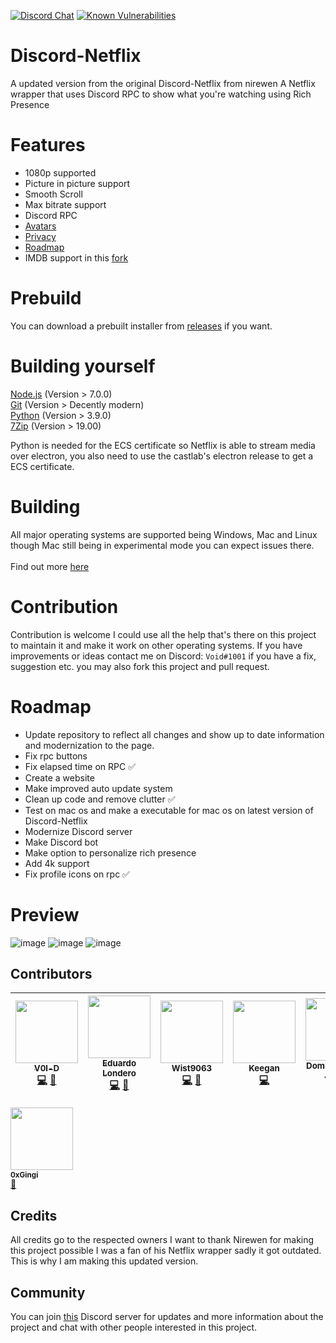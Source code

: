 [![Discord Chat](https://img.shields.io/discord/868546947953356860)](https://discord.gg/kbf8EjpxbU)
[![Known Vulnerabilities](https://snyk.io/test/github/Terroriser1/Discord-Netflix/badge.svg)](https://snyk.io/test/github/Terroriser1/Discord-Netflix)
# Discord-Netflix
A updated version from the original Discord-Netflix from nirewen
A Netflix wrapper that uses Discord RPC to show what you're watching using Rich Presence
# Features
- 1080p supported
- Picture in picture support
- Smooth Scroll
- Max bitrate support
- Discord RPC
- [Avatars](https://github.com/Terroriser1/Discord-Netflix/wiki/Avatars)
- [Privacy](https://github.com/Terroriser1/Discord-Netflix/wiki/Privacy)
- [Roadmap](https://github.com/Terroriser1/Discord-Netflix/wiki/Roadmap)
- IMDB support in this [fork](https://github.com/0xGingi/Discord-Netflix/tree/IMDB-Cover)
# Prebuild
You can download a prebuilt installer from [releases](https://github.com/Terroriser1/Discord-Netflix/releases) if you want.
# Building yourself
[Node.js](https://nodejs.org/en/) (Version > 7.0.0)<br>
[Git](https://git-scm.com/) (Version > Decently modern)<br>
[Python](https://www.python.org/downloads/) (Version > 3.9.0)<br>
[7Zip](https://www.7-zip.org/) (Version > 19.00)<br>

Python is needed for the ECS certificate so Netflix is able to stream media over electron, you also need to use the castlab's electron release to get a ECS certificate.
# Building
All major operating systems are supported being Windows, Mac and Linux though Mac still being in experimental mode you can expect issues there.<br>
<br>
Find out more [here](https://github.com/Terroriser1/Discord-Netflix/wiki)
<br>
# Contribution
Contribution is welcome I could use all the help that's there on this project to maintain it and make it work on other operating systems. If you have improvements or ideas contact me on Discord: `Void#1001` if you have a fix, suggestion etc. you may also fork this project and pull request.
# Roadmap
- Update repository to reflect all changes and show up to date information and modernization to the page.
- Fix rpc buttons
- Fix elapsed time on RPC :white_check_mark: 
- Create a website
- Make improved auto update system
- Clean up code and remove clutter :white_check_mark: 
- Test on mac os and make a executable for mac os on latest version of Discord-Netflix
- Modernize Discord server
- Make Discord bot
- Make option to personalize rich presence
- Add 4k support
- Fix profile icons on rpc :white_check_mark: 
# Preview
![image](https://github.com/user-attachments/assets/f26c88b4-d5a0-479b-b515-62b135a77f20)
![image](https://github.com/user-attachments/assets/d6f6cf96-70b7-4281-a2d9-5a14631b55ca)
![image](https://github.com/user-attachments/assets/14747a3b-5409-4c7e-9009-2c499ed1080b)
## Contributors
<!-- ALL-CONTRIBUTORS-LIST:START - Do not remove or modify this section -->
<!-- prettier-ignore -->
 [<img src="https://avatars.githubusercontent.com/u/35117713?v=4" width="100px;"/><br /><sub><b>V0l-D</b></sub>](https://github.com/V0l-D "Void#1001")<br />[💻](https://github.com/V0l-D/discord-netflix/commits?author=V0l-D "Code") [🎨](#design-V0l-D "Design")| [<img src="https://avatars1.githubusercontent.com/u/8761479?v=4" width="100px;"/><br /><sub><b>Eduardo Londero</b></sub>](https://github.com/nirewen "Nirewen#9011")<br />[💻](https://github.com/nirewen/discord-netflix/commits?author=nirewen "Code") [🎨](#design-nirewen "Design") | [<img src="https://avatars0.githubusercontent.com/u/22089269?v=4" width="100px;"/><br /><sub><b>Wist9063</b></sub>](https://hexaplexsoftware.ga/ "Wistful__#9063")<br />[💻](https://github.com/nirewen/discord-netflix/commits?author=Wist9063 "Code") [🎨](#design-Wist9063 "Design") | [<img src="https://avatars1.githubusercontent.com/u/27071605?v=4" width="100px;"/><br /><sub><b>Keegan</b></sub>](https://keyygan.me "Keyygan#0001")<br />[💻](https://github.com/nirewen/discord-netflix/commits?author=Keyygan "Code") | [<img src="https://avatars2.githubusercontent.com/u/13137236?v=4" width="100px;"/><br /><sub><b>Dominic Fitch-Jones</b></sub>](https://github.com/dmfj "Dmfj#0001")<br />[💡](# "Support") | [<img src="https://avatars0.githubusercontent.com/u/3434404?v=4" width="100px;"/><br /><sub><b>NovusTheory</b></sub>](https://modulobot.xyz "NovusTheory#2244")<br />[💻](https://github.com/nirewen/discord-netflix/commits?author=NovusTheory "Code") | [<img src="https://user-images.githubusercontent.com/35117713/127240008-c7bd7448-87e6-426d-a6f5-7bd64a0b7033.jpg" width="100px"><br /><sub><b>Maik</b></sub>](# "Maik#8097")<br />[📹](https://www.youtube.com/watch?v=8AYBykvOKzo "Video")[✅](# "Tutorial") | [<img src="https://avatars.githubusercontent.com/u/79590499?v=4" width="100px;"/><br /><sub><b>Monochromish</b></sub>](https://github.com/Monochromish)<br />[💻](https://github.com/V0l-D/discord-netflix/commits?author=Monochromish "Code") |
| :---: | :---: | :---: | :---: | :---: | :---: | :---: | :---: | 
[<img src="https://avatars.githubusercontent.com/u/104647854?v=4" width="100px;"/><br /><sub><b>0xGingi</b></sub>](https://github.com/0xGingi)<br />[🔗](https://github.com/0xGingi/Discord-Netflix/tree/IMDB-Cover "IMBD fork") 
<!-- ALL-CONTRIBUTORS-LIST:END -->
## Credits
All credits go to the respected owners I want to thank Nirewen for making this project possible I was a fan of his Netflix wrapper sadly it got outdated. This is why I am making this updated version.
## Community
You can join [this](https://discord.gg/mJYxxeZygw) Discord server for updates and more information about the project and chat with other people interested in this project.
